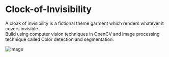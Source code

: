 # Clock-of-Invisibility

A cloak of invisibility is a fictional theme garment which renders whatever it covers invisible .                       
Build using computer vision techniques in OpenCV and image processing technique called Color 
detection and segmentation.

![image](https://user-images.githubusercontent.com/63184114/111061995-402fc780-84cc-11eb-9615-9c70074217f8.png)
